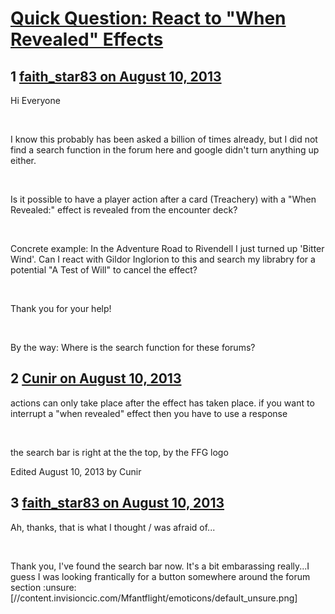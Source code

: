 # [Quick Question: React to &quot;When Revealed&quot; Effects](https://community.fantasyflightgames.com/topic/88215-quick-question-react-to-when-revealed-effects/)

## 1 [faith_star83 on August 10, 2013](https://community.fantasyflightgames.com/topic/88215-quick-question-react-to-when-revealed-effects/?do=findComment&comment=836251)

Hi Everyone

 

I know this probably has been asked a billion of times already, but I did not find a search function in the forum here and google didn't turn anything up either.

 

Is it possible to have a player action after a card (Treachery) with a "When Revealed:" effect is revealed from the encounter deck?

 

Concrete example: In the Adventure Road to Rivendell I just turned up 'Bitter Wind'. Can I react with Gildor Inglorion to this and search my librabry for a potential "A Test of Will" to cancel the effect?

 

Thank you for your help!

 

By the way: Where is the search function for these forums?

## 2 [Cunir on August 10, 2013](https://community.fantasyflightgames.com/topic/88215-quick-question-react-to-when-revealed-effects/?do=findComment&comment=836261)

actions can only take place after the effect has taken place. if you want to interrupt a "when revealed" effect then you have to use a response

 

the search bar is right at the the top, by the FFG logo

Edited August 10, 2013 by Cunir

## 3 [faith_star83 on August 10, 2013](https://community.fantasyflightgames.com/topic/88215-quick-question-react-to-when-revealed-effects/?do=findComment&comment=836314)

Ah, thanks, that is what I thought / was afraid of...

 

Thank you, I've found the search bar now. It's a bit embarassing really...I guess I was looking frantically for a button somewhere around the forum section :unsure: [//content.invisioncic.com/Mfantflight/emoticons/default_unsure.png]

